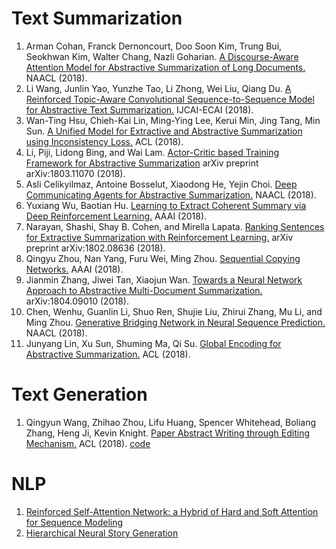 # Text Summarization
1. Arman Cohan, Franck Dernoncourt, Doo Soon Kim, Trung Bui, Seokhwan Kim, Walter Chang, Nazli Goharian. [A Discourse-Aware Attention Model for Abstractive Summarization of Long Documents.](https://arxiv.org/abs/1804.05685) NAACL (2018).
2. Li Wang, Junlin Yao, Yunzhe Tao, Li Zhong, Wei Liu, Qiang Du. [A Reinforced Topic-Aware Convolutional Sequence-to-Sequence Model for Abstractive Text Summarization.](https://arxiv.org/abs/1805.03616) IJCAI-ECAI (2018).
3. Wan-Ting Hsu, Chieh-Kai Lin, Ming-Ying Lee, Kerui Min, Jing Tang, Min Sun. [A Unified Model for Extractive and Abstractive Summarization using Inconsistency Loss.](https://arxiv.org/pdf/1805.06266.pdf) ACL (2018).
4. Li, Piji, Lidong Bing, and Wai Lam. [Actor-Critic based Training Framework for Abstractive Summarization](https://arxiv.org/abs/1803.11070) arXiv preprint arXiv:1803.11070 (2018).
5. Asli Celikyilmaz, Antoine Bosselut, Xiaodong He, Yejin Choi. [Deep Communicating Agents for Abstractive Summarization.](https://arxiv.org/abs/1803.10357) NAACL (2018).
6. Yuxiang Wu, Baotian Hu. [Learning to Extract Coherent Summary via Deep Reinforcement Learning.](https://arxiv.org/abs/1804.07036) AAAI (2018).
7. Narayan, Shashi, Shay B. Cohen, and Mirella Lapata. [Ranking Sentences for Extractive Summarization with Reinforcement Learning.](https://arxiv.org/abs/1802.08636) arXiv preprint arXiv:1802.08636 (2018).
8. Qingyu Zhou, Nan Yang, Furu Wei, Ming Zhou. [Sequential Copying Networks.](https://www.aaai.org/ocs/index.php/AAAI/AAAI18/paper/view/16323) AAAI (2018).
9. Jianmin Zhang, Jiwei Tan, Xiaojun Wan. [Towards a Neural Network Approach to Abstractive Multi-Document Summarization.](https://arxiv.org/abs/1804.09010) arXiv:1804.09010 (2018).
10. Chen, Wenhu, Guanlin Li, Shuo Ren, Shujie Liu, Zhirui Zhang, Mu Li, and Ming Zhou. [Generative Bridging Network in Neural Sequence Prediction.](https://arxiv.org/abs/1706.09152) NAACL (2018).
11. Junyang Lin, Xu Sun, Shuming Ma, Qi Su. [Global Encoding for Abstractive Summarization.](https://arxiv.org/pdf/1805.03989.pdf) ACL (2018).

# Text Generation
1. Qingyun Wang, Zhihao Zhou, Lifu Huang, Spencer Whitehead, Boliang Zhang, Heng Ji, Kevin Knight. [Paper Abstract Writing through Editing Mechanism.](https://arxiv.org/pdf/1805.06064.pdf)  ACL (2018). [code](https://github.com/EagleW/Writing-editing-Network)

# NLP
1. [Reinforced Self-Attention Network: a Hybrid of Hard and Soft Attention for Sequence Modeling]()
2. [Hierarchical Neural Story Generation]()
